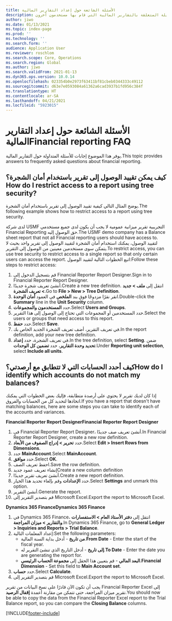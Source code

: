 ```yaml
---
title: الأسئلة الشائعة حول إعداد التقارير المالية
description: يسرد هذا الموضوع الأسئلة المتعلقة بالتقارير المالية التي قام بها مستخدمون آخرون.
author: jiwo
ms.date: 01/13/2021
ms.topic: index-page
ms.prod: ''
ms.technology: ''
ms.search.form: ''
audience: Application User
ms.reviewer: roschlom
ms.search.scope: Core, Operations
ms.search.region: Global
ms.author: jiwo
ms.search.validFrom: 2021-01-13
ms.dyn365.ops.version: 10.0.14
ms.openlocfilehash: 023354b0e2973f63411bf81cbeb0344333c49112
ms.sourcegitcommit: d63e7e0593084a61362a6cad3937b1fd956c384f
ms.translationtype: HT
ms.contentlocale: ar-SA
ms.lasthandoff: 04/21/2021
ms.locfileid: "5923015"
---
```

# <a name="financial-reporting-faq"></a><span data-ttu-id="d8a1a-103">الأسئلة الشائعة حول إعداد التقارير المالية</span><span class="sxs-lookup"><span data-stu-id="d8a1a-103">Financial reporting FAQ</span></span> 

<span data-ttu-id="d8a1a-104">يوفر هذا الموضوع إجابات للأسئلة المتداولة حول التقارير المالية.</span><span class="sxs-lookup"><span data-stu-id="d8a1a-104">This topic provides answers to frequently asked questions about financial reporting.</span></span> 

## <a name="how-do-i-restrict-access-to-a-report-using-tree-security"></a><span data-ttu-id="d8a1a-105">كيف يمكن تقييد الوصول إلى تقرير باستخدام أمان الشجرة؟</span><span class="sxs-lookup"><span data-stu-id="d8a1a-105">How do I restrict access to a report using tree security?</span></span>

<span data-ttu-id="d8a1a-106">يوضح المثال التالي كيفية تقييد الوصول إلى تقرير باستخدام أمان الشجرة.</span><span class="sxs-lookup"><span data-stu-id="d8a1a-106">The following example shows how to restrict access to a report using tree security.</span></span>

<span data-ttu-id="d8a1a-107">لدى شركة USMF التجريبية تقرير ميزانية عمومية لا يجب أن يكون لدى جميع مستخدمي Financial Reporting حق الوصول إليه.</span><span class="sxs-lookup"><span data-stu-id="d8a1a-107">The USMF demo company has a Balance sheet report that not all Financial reporting users should have access to.</span></span> <span data-ttu-id="d8a1a-108">لتقييد الوصول، يمكنك استخدام أمان الشجرة لتقييد الوصول إلى تقرير واحد بحيث لا يتمكن سوى مستخدمين معينين من الوصول إلى التقرير.</span><span class="sxs-lookup"><span data-stu-id="d8a1a-108">To restrict access, you can use tree security to restrict access to a single report so that only certain users can access the report.</span></span> <span data-ttu-id="d8a1a-109">اتبع الخطوات التالية لتقييد الوصول:</span><span class="sxs-lookup"><span data-stu-id="d8a1a-109">Follow these steps to restrict access:</span></span> 

1. <span data-ttu-id="d8a1a-110">قم بتسجيل الدخول إلى Financial Reporter Report Designer.</span><span class="sxs-lookup"><span data-stu-id="d8a1a-110">Sign in to Financial Reporter Report Designer.</span></span>
2. <span data-ttu-id="d8a1a-111">أنشئ تعريف شجرة جديدًا.</span><span class="sxs-lookup"><span data-stu-id="d8a1a-111">Create a new tree definition.</span></span> <span data-ttu-id="d8a1a-112">انتقل إلى **ملف > جديد > تعريف الشجرة**.</span><span class="sxs-lookup"><span data-stu-id="d8a1a-112">Go to **File > New > Tree Definition**.</span></span>
3. <span data-ttu-id="d8a1a-113">انقر نقرًا مزدوجًا فوق بند **الملخص** في العمود **أمان الوحدة**.</span><span class="sxs-lookup"><span data-stu-id="d8a1a-113">Double-click the **Summary** line in the **Unit Security** column.</span></span>
4. <span data-ttu-id="d8a1a-114">حدد **المستخدمون والمجموعات**.</span><span class="sxs-lookup"><span data-stu-id="d8a1a-114">Select **Users and Groups**.</span></span>  
5. <span data-ttu-id="d8a1a-115">حدد المستخدمين أو المجموعات التي تحتاج إلى الوصول إلى هذا التقرير.</span><span class="sxs-lookup"><span data-stu-id="d8a1a-115">Select the users or groups that need access to this report.</span></span> 
6. <span data-ttu-id="d8a1a-116">حدد **حفظ**.</span><span class="sxs-lookup"><span data-stu-id="d8a1a-116">Select **Save**.</span></span>
7. <span data-ttu-id="d8a1a-117">في تعريف التقرير، أضف تعريف الشجرة الجديد الخاص بك.</span><span class="sxs-lookup"><span data-stu-id="d8a1a-117">In the report definition, add your new tree definition.</span></span>
8. <span data-ttu-id="d8a1a-118">في تعريف الشجرة، حدد **إعداد**.</span><span class="sxs-lookup"><span data-stu-id="d8a1a-118">In the tree definition, select **Setting**.</span></span> <span data-ttu-id="d8a1a-119">ضمن **تحديد وحدة التقارير**، حدد **تضمين كل الوحدات**.</span><span class="sxs-lookup"><span data-stu-id="d8a1a-119">Under **Reporting unit selection**, select **Include all units**.</span></span>

## <a name="how-do-i-identify-which-accounts-do-not-match-my-balances"></a><span data-ttu-id="d8a1a-120">كيف أحدد الحسابات التي لا تتطابق مع أرصدتي؟</span><span class="sxs-lookup"><span data-stu-id="d8a1a-120">How do I identify which accounts do not match my balances?</span></span>

<span data-ttu-id="d8a1a-121">إذا كان لديك تقرير لا يحتوي على أرصدة متطابقة، فإليك بعض الخطوات التي يمكنك اتخاذها لتحديد كل من الحسابات والفروق.</span><span class="sxs-lookup"><span data-stu-id="d8a1a-121">If you have a report that doesn't have matching balances, here are some steps you can take to identify each of the accounts and variances.</span></span> 

<span data-ttu-id="d8a1a-122">**Financial Reporter Report Designer**</span><span class="sxs-lookup"><span data-stu-id="d8a1a-122">**Financial Reporter Report Designer**</span></span>
1. <span data-ttu-id="d8a1a-123">في Financial Reporter Report Designer، أنشئ تعريف صف جديدًا.</span><span class="sxs-lookup"><span data-stu-id="d8a1a-123">In Financial Reporter Report Designer, create a new row definition.</span></span> 
2. <span data-ttu-id="d8a1a-124">حدد **تحرير > إدراج الصفوف من الأبعاد**.</span><span class="sxs-lookup"><span data-stu-id="d8a1a-124">Select **Edit > Insert Rows from Dimensions**.</span></span>
3. <span data-ttu-id="d8a1a-125">حدد **MainAccount**.</span><span class="sxs-lookup"><span data-stu-id="d8a1a-125">Select **MainAccount**.</span></span>  
4. <span data-ttu-id="d8a1a-126">حدد **موافق**.</span><span class="sxs-lookup"><span data-stu-id="d8a1a-126">Select **OK**.</span></span>
5. <span data-ttu-id="d8a1a-127">احفظ تعريف الصف.</span><span class="sxs-lookup"><span data-stu-id="d8a1a-127">Save the row definition.</span></span>
6. <span data-ttu-id="d8a1a-128">إنشاء تعريف عمود جديد</span><span class="sxs-lookup"><span data-stu-id="d8a1a-128">Create a new column definition</span></span>
7. <span data-ttu-id="d8a1a-129">أنشئ تعريف تقرير جديدًا.</span><span class="sxs-lookup"><span data-stu-id="d8a1a-129">Create a new report definition.</span></span>
8. <span data-ttu-id="d8a1a-130">حدد **الإعدادات** وقم بإلغاء تحديد هذا الخيار.</span><span class="sxs-lookup"><span data-stu-id="d8a1a-130">Select **Settings** and unmark this option.</span></span>  
9. <span data-ttu-id="d8a1a-131">أنشئ التقرير.</span><span class="sxs-lookup"><span data-stu-id="d8a1a-131">Generate the report.</span></span> 
10. <span data-ttu-id="d8a1a-132">قم بتصدير التقرير إلى Microsoft Excel.</span><span class="sxs-lookup"><span data-stu-id="d8a1a-132">Export the report to Microsoft Excel.</span></span>

<span data-ttu-id="d8a1a-133">**Dynamics 365 Finance**</span><span class="sxs-lookup"><span data-stu-id="d8a1a-133">**Dynamics 365 Finance**</span></span> 
1. <span data-ttu-id="d8a1a-134">في Dynamics 365 Finance، انتقل إلى **دفتر الأستاذ العام > الاستفسارات والتقارير > ميزان المراجعة**.</span><span class="sxs-lookup"><span data-stu-id="d8a1a-134">In Dynamics 365 Finance, go to **General Ledger > Inquiries and Reports > Trial Balance**.</span></span>
2. <span data-ttu-id="d8a1a-135">إعداد المعلمات التالية:</span><span class="sxs-lookup"><span data-stu-id="d8a1a-135">Set the following parameters:</span></span>
   - <span data-ttu-id="d8a1a-136">**من تاريخ** - أدخل بداية السنة المالية.</span><span class="sxs-lookup"><span data-stu-id="d8a1a-136">**From Date** - Enter the start of the fiscal year.</span></span>
   - <span data-ttu-id="d8a1a-137">**إلى تاريخ** - أدخل التاريخ الذي تنشئ التقرير له.</span><span class="sxs-lookup"><span data-stu-id="d8a1a-137">**To Date** - Enter the date you are generating the report for.</span></span>
   - <span data-ttu-id="d8a1a-138">**البعد المالي** - قم بتعيين هذا الحقل إلى **مجموعة الحساب الرئيسي**.</span><span class="sxs-lookup"><span data-stu-id="d8a1a-138">**Financial Dimension** - Set this field to **Main Account set**.</span></span>
 3. <span data-ttu-id="d8a1a-139">حدد **حساب**.</span><span class="sxs-lookup"><span data-stu-id="d8a1a-139">Select **Calculate**.</span></span>
 4. <span data-ttu-id="d8a1a-140">قم بتصدير التقرير إلى Microsoft Excel.</span><span class="sxs-lookup"><span data-stu-id="d8a1a-140">Export the report to Microsoft Excel.</span></span>

<span data-ttu-id="d8a1a-141">يجب أن تكون الآن قادرًا على نسخ البيانات من تقرير Financial Reporter Excel إلى تقرير ميزان المراجعة، حتى تتمكن من مقارنة أعمدة **إقفال الرصيد**.</span><span class="sxs-lookup"><span data-stu-id="d8a1a-141">You should now be able to copy the data from the Financial Reporter Excel report to the Trial Balance report, so you can compare the **Closing Balance** columns.</span></span>

[!INCLUDE[footer-include](../../includes/footer-banner.md)]
